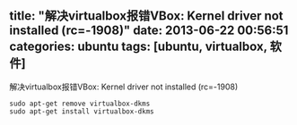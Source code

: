 title: "解决virtualbox报错VBox: Kernel driver not installed (rc=-1908)"
date: 2013-06-22 00:56:51
categories: ubuntu
tags: [ubuntu, virtualbox, 软件]
---
解决virtualbox报错VBox: Kernel driver not installed (rc=-1908)
```
sudo apt-get remove virtualbox-dkms
sudo apt-get install virtualbox-dkms
```
